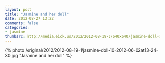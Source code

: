 ```yaml
---
layout: post
title: "Jasmine and her doll"
date: 2012-08-27 13:22
comments: false
categories: 
- jasmine
thumbsrc: http://media.eick.us/2012/2012-08-19-1/640x640/jasmine-doll-10-2012-06-02at13-24-30.jpg 
---
```


{% photo /original/2012/2012-08-19-1/jasmine-doll-10-2012-06-02at13-24-30.jpg "Jasmine and her doll" %}


